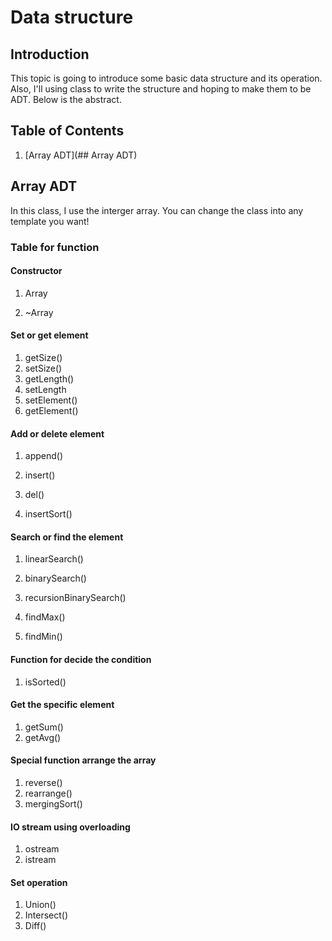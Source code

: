 # Data structure

## Introduction

  This topic is going to introduce some basic data structure and its operation. Also, I'll using class to write the structure and hoping to make them to be ADT. Below is the abstract.



## Table of Contents

1. [Array ADT](## Array ADT)



## Array ADT

In this class, I use the interger array. You can change the class into any template you want!

### Table for function

#### Constructor

1. Array

2. ~Array

#### Set or get element

1. getSize()
2. setSize()
3. getLength()
4. setLength
5. setElement()
6. getElement()

#### Add or delete element

1. append()

2. insert()

3. del()
4. insertSort()

#### Search or find the element

1. linearSearch()

2. binarySearch()

3. recursionBinarySearch()
4. findMax()
5. findMin()

#### Function for decide the condition

1. isSorted()

#### Get the specific element

1. getSum()
2. getAvg()

#### Special function arrange the array

1. reverse()
2. rearrange()
3. mergingSort()

#### IO stream using overloading

1. ostream
2. istream

#### Set operation

1. Union()
2. Intersect()
3. Diff()

